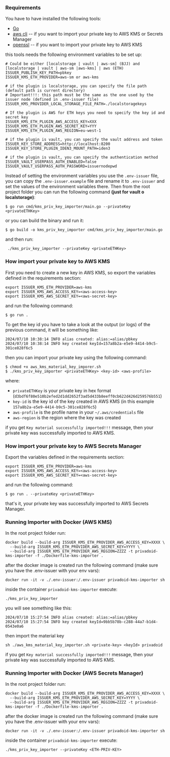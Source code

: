 ### Requirements
You have to have installed the following tools:
- [Go](https://golang.org/doc/install)
- [aws cli](https://docs.aws.amazon.com/cli/latest/userguide/install-cliv2.html) -- if you want to import your private key to AWS KMS or Secrets Manager
- [openssl](https://www.openssl.org/) -- if you want to import your private key to AWS KMS

this tools needs the following environment variables to be set up:
```
# Could be either [localstorage | vault | aws-sm] (BJJ) and [localstorage | vault | aws-sm |aws-kms] | aws (ETH)
ISSUER_PUBLISH_KEY_PATH=pbkey
ISSUER_KMS_ETH_PROVIDER=aws-sm or aws-kms

# if the plugin is localstorage, you can specify the file path (default path is current directory)
# Important!!!: this path must be the same as the one used by the issuer node (defined in .env-issuer file)
ISSUER_KMS_PROVIDER_LOCAL_STORAGE_FILE_PATH=./localstoragekeys

# If the plugin is AWS for ETH keys you need to specify the key id and secret key
ISSUER_KMS_ETH_PLUGIN_AWS_ACCESS_KEY=XXX
ISSUER_KMS_ETH_PLUGIN_AWS_SECRET_KEY=YYY
ISSUER_KMS_ETH_PLUGIN_AWS_REGION=eu-west-1

# if the plugin is vault, you can specify the vault address and token
ISSUER_KEY_STORE_ADDRESS=http://localhost:8200
ISSUER_KEY_STORE_PLUGIN_IDEN3_MOUNT_PATH=iden3

# if the plugin is vault, you can specify the authentication method
ISSUER_VAULT_USERPASS_AUTH_ENABLED=false
ISSUER_VAULT_USERPASS_AUTH_PASSWORD=issuernodepwd
```

Instead of setting the environment variables you use the `.env-issuer` file, you can copy the `.env-issuer.example` 
file and rename it to `.env-issuer` and set the values of the environment variables there.
Then from the root project folder you can run the following command **(just for vault o localstorage)**:

```shell
$ go run cmd/kms_priv_key_importer/main.go --privateKey <privateETHKey>
````
or you can build the binary and run it:

```shell
$ go build -o kms_priv_key_importer cmd/kms_priv_key_importer/main.go
```

and then run:

```shell
 ./kms_priv_key_importer --privateKey <privateETHKey>
```


### How import your private key to AWS KMS
First you need to create a new key in AWS KMS, so export the variables defined in the requirements section:
```shell
export ISSUER_KMS_ETH_PROVIDER=aws-kms
export ISSUER_KMS_AWS_ACCESS_KEY=<aws-access-key>
export ISSUER_KMS_AWS_SECRET_KEY=<aws-secret-key>
```


and run the following command:

```shell
$ go run .
```
To get the key id you have to take a look at the output (or logs) of the previous command, it will be something like:

```logs
2024/07/10 10:38:14 INFO alias created: alias:=alias/pbkey
2024/07/10 10:38:14 INFO key created keyId=157a8b2a-e5e9-4414-b9c5-301ce828f6c5
```

then you can import your private key using the following command:

```shell
$ chmod +x aws_kms_material_key_imporer.sh
$ ./kms_priv_key_importer <privateETHKey> <key-id> <aws-profile>
```

where:
* `privateETHKey` is your private key in hex format (`d3bdf6f80e510b2efed2d1dd2652f3ad5d433b8eeff0cb622d426d259576b551`)
* `key-id` is the key id of the key created in AWS KMS (in this example `157a8b2a-e5e9-4414-b9c5-301ce828f6c5`)
* `aws-profile` is the profile name in your `~/.aws/credentials` file
* `aws-region` is the region where the key was created

if you get `Key material successfully imported!!!` message, then your private key was successfully imported to AWS KMS.


### How import your private key to AWS Secrets Manager
Export the variables defined in the requirements section:
```shell
export ISSUER_KMS_ETH_PROVIDER=aws-kms
export ISSUER_KMS_AWS_ACCESS_KEY=<aws-access-key>
export ISSUER_KMS_AWS_SECRET_KEY=<aws-secret-key>
```
and run the following command:

```shell
$ go run . --privateKey <privateETHKey>
```
that's it, your private key was successfully imported to AWS Secrets Manager.


### Running Importer with Docker (AWS KMS)
In the root project folder run:

```shell
docker build --build-arg ISSUER_KMS_ETH_PROVIDER_AWS_ACCESS_KEY=XXXX \
  --build-arg ISSUER_KMS_ETH_PROVIDER_AWS_SECRET_KEY=YYYY \
  --build-arg ISSUER_KMS_ETH_PROVIDER_AWS_REGION=ZZZZ -t privadoid-kms-importer -f ./Dockerfile-kms-importer .
```

after the docker image is created run the following command (make sure you have the .env-issuer with your env vars):

```shell
docker run -it -v ./.env-issuer:/.env-issuer privadoid-kms-importer sh
```

inside the container `privadoid-kms-importer` execute:

```
./kms_priv_key_importer
```

you will see something like this:

```shell
2024/07/10 15:27:54 INFO alias created: alias:=alias/pbkey
2024/07/10 15:27:54 INFO key created keyId=9bb5b78b-c288-44a7-b1d4-0543e0a6
```

then import the material key

```shell
sh ./aws_kms_material_key_importer.sh <private-key> <keyId> privadoid
```
if you get `Key material successfully imported!!!` message, then your private key was successfully imported to AWS KMS.


### Running Importer with Docker (AWS Secrets Manager)
In the root project folder run:

```shell
docker build --build-arg ISSUER_KMS_ETH_PROVIDER_AWS_ACCESS_KEY=XXXX \
  --build-arg ISSUER_KMS_ETH_PROVIDER_AWS_SECRET_KEY=YYYY \
  --build-arg ISSUER_KMS_ETH_PROVIDER_AWS_REGION=ZZZZ -t privadoid-kms-importer -f ./Dockerfile-kms-importer .
```

after the docker image is created run the following command (make sure you have the .env-issuer with your env vars):

```shell
docker run -it -v ./.env-issuer:/.env-issuer privadoid-kms-importer sh
```

inside the container `privadoid-kms-importer` execute:

```shell
./kms_priv_key_importer --privateKey <ETH-PRIV-KEY>
```